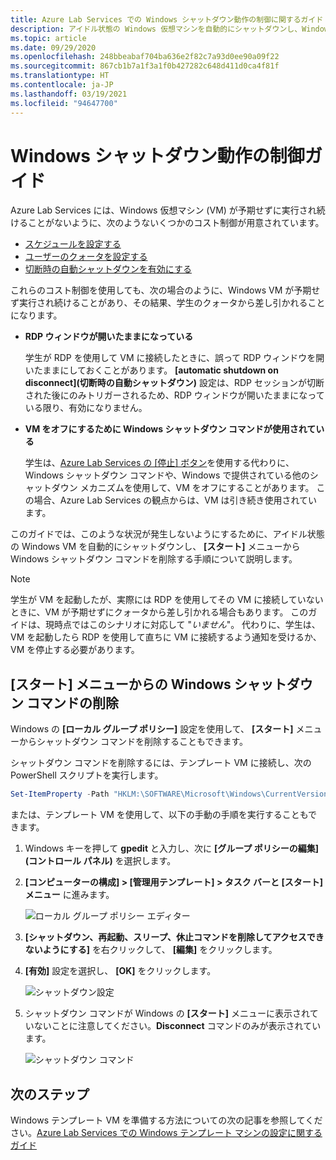 ```yaml
---
title: Azure Lab Services での Windows シャットダウン動作の制御に関するガイド | Microsoft Docs
description: アイドル状態の Windows 仮想マシンを自動的にシャットダウンし、Windows シャットダウン コマンドを削除する手順について説明します。
ms.topic: article
ms.date: 09/29/2020
ms.openlocfilehash: 248bbeabaf704ba636e2f82c7a93d0ee90a09f22
ms.sourcegitcommit: 867cb1b7a1f3a1f0b427282c648d411d0ca4f81f
ms.translationtype: HT
ms.contentlocale: ja-JP
ms.lasthandoff: 03/19/2021
ms.locfileid: "94647700"
---
```

# <a name="guide-to-controlling-windows-shutdown-behavior"></a>Windows シャットダウン動作の制御ガイド

Azure Lab Services には、Windows 仮想マシン (VM) が予期せずに実行され続けることがないように、次のようないくつかのコスト制御が用意されています。
 - [スケジュールを設定する](./tutorial-setup-classroom-lab.md#set-a-schedule-for-the-lab)
 - [ユーザーのクォータを設定する](./how-to-configure-student-usage.md#set-quotas-for-users)
 - [切断時の自動シャットダウンを有効にする](./how-to-enable-shutdown-disconnect.md)

これらのコスト制御を使用しても、次の場合のように、Windows VM が予期せず実行され続けることがあり、その結果、学生のクォータから差し引かれることになります。

- **RDP ウィンドウが開いたままになっている**
  
    学生が RDP を使用して VM に接続したときに、誤って RDP ウィンドウを開いたままにしておくことがあります。  **[automatic shutdown on disconnect]\(切断時の自動シャットダウン\)** 設定は、RDP セッションが切断された後にのみトリガーされるため、RDP ウィンドウが開いたままになっている限り、有効になりません。

- **VM をオフにするために Windows シャットダウン コマンドが使用されている**
  
    学生は、[Azure Lab Services の [停止] ボタン](./how-to-use-classroom-lab.md#start-or-stop-the-vm)を使用する代わりに、Windows シャットダウン コマンドや、Windows で提供されている他のシャットダウン メカニズムを使用して、VM をオフにすることがあります。  この場合、Azure Lab Services の観点からは、VM は引き続き使用されています。
    
このガイドでは、このような状況が発生しないようにするために、アイドル状態の Windows VM を自動的にシャットダウンし、 **[スタート]** メニューから Windows シャットダウン コマンドを削除する手順について説明します。  

> [!NOTE]
> 学生が VM を起動したが、実際には RDP を使用してその VM に接続していないときに、VM が予期せずにクォータから差し引かれる場合もあります。  このガイドは、現時点ではこのシナリオに対応して "*いません*"。  代わりに、学生は、VM を起動したら RDP を使用して直ちに VM に接続するよう通知を受けるか、VM を停止する必要があります。

## <a name="remove-windows-shutdown-command-from-start-menu"></a>[スタート] メニューからの Windows シャットダウン コマンドの削除

Windows の **[ローカル グループ ポリシー]** 設定を使用して、 **[スタート]** メニューからシャットダウン コマンドを削除することもできます。

シャットダウン コマンドを削除するには、テンプレート VM に接続し、次の PowerShell スクリプトを実行します。

```powershell
Set-ItemProperty -Path "HKLM:\SOFTWARE\Microsoft\Windows\CurrentVersion\Policies\Explorer" -Name "HidePowerOptions" -Value 1 -Force
```

または、テンプレート VM を使用して、以下の手動の手順を実行することもできます。

1. Windows キーを押して **gpedit** と入力し、次に **[グループ ポリシーの編集] (コントロール パネル)** を選択します。

1. **[コンピューターの構成] > [管理用テンプレート] > タスク バーと [スタート] メニュー** に進みます。  

    ![ローカル グループ ポリシー エディター](./media/how-to-windows-shutdown/group-policy-shutdown.png)

1. **[シャットダウン、再起動、スリープ、休止コマンドを削除してアクセスできないようにする]** を右クリックして、 **[編集]** をクリックします。

1. **[有効]** 設定を選択し、 **[OK]** をクリックします。
 
   ![シャットダウン設定](./media/how-to-windows-shutdown/edit-shutdown.png)

1. シャットダウン コマンドが Windows の **[スタート]** メニューに表示されていないことに注意してください。**Disconnect** コマンドのみが表示されています。

    ![シャットダウン コマンド](./media/how-to-windows-shutdown/start-menu.png)

## <a name="next-steps"></a>次のステップ
Windows テンプレート VM を準備する方法についての次の記事を参照してください。[Azure Lab Services での Windows テンプレート マシンの設定に関するガイド](how-to-prepare-windows-template.md)